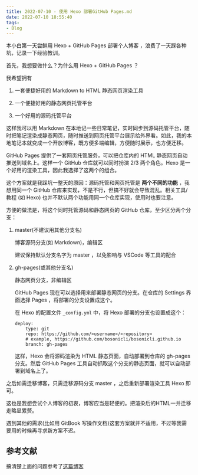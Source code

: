 ```yaml
---
title: 2022-07-10 - 使用 Hexo 部署GitHub Pages.md
date: 2022-07-10 18:55:40
tags:
- Blog
---
```

本小白第一天尝鲜用 Hexo + GitHub Pages 部署个人博客 ，浪费了一天踩各种坑，记录一下经验教训。

首先，我想要做什么？为什么用 Hexo + GitHub Pages ？

我希望拥有

1.  一套便捷好用的 Markdown to HTML 静态网页渲染工具

2.  一个便捷好用的静态网页托管平台

3.  一个好用的源码托管平台

这样我可以用 Markdown 在本地记一些日常笔记，实时同步到源码托管平台，随时把笔记渲染成静态网页，随时推送到网页托管平台展示给外界看。如此，我的本地笔记本就变成一个开放博客，既方便多端编辑，方便随时展示，也方便迁移。

GitHub Pages 提供了一套网页托管服务，可以把仓库内的 HTML 静态网页自动推送到域名上。这样一个 GitHub 仓库就可以同时扮演 2/3 两个角色。Hexo 是一个好用的渲染工具，因此我选择了这两个的组合。

这个方案就是我踩坑一整天的原因：源码托管和网页托管是 **两个不同的功能** ，我想用同一个 GitHub 仓库来实现，不是不行，但搞不好就会导致混乱。相关工具/教程 (如 Hexo) 也并不默认两个功能用同一个仓库实现，使用时也要注意。

方便的做法是，将这个同时托管源码和静态网页的 GitHub 仓库，至少区分两个分支：

1.  master(不建议用其他分支名)

    博客源码分支(如 Markdown)，编辑区

    建议保持默认分支名字为 master ，以免影响与 VSCode 等工具的配合

1.  gh-pages(或其他分支名)

    静态网页分支，非编辑区

    GitHub Pages 现在可以选择用来部署静态网页的分支。在仓库的 Settings 界面选择 Pages ，将部署的分支设置成这个。

    在 Hexo 的配置文件 `_config.yml` 中，将 Hexo 部署的分支也设置成这个：

    ```
    deploy:
        type: git
        repo: https://github.com/<username>/<repository>
        # example, https://github.com/bosonicli/bosonicli.github.io
        branch: gh-pages
    ```

    这样，Hexo 会将源码渲染为 HTML 静态页面，自动部署到仓库的 gh-pages 分支。然后 GitHub Pages 工具自动抓取这个分支的静态页面，就可以自动部署到域名上了。

之后如需迁移博客，只需迁移源码分支 master ，之后重新部署渲染工具 Hexo 即可。

这也是我想尝试个人博客的初衷，博客应当是轻便的。把渲染后的HTML一并迁移走略显累赘。

遇到其他的需求(比如用 GitBook 写操作文档)这套方案就并不适用，不过等我需要用的时候再寻求新方案不迟。

## 参考文献

搞清楚上面的问题参考了[这篇博客](https://segmentfault.com/a/1190000017366905)
